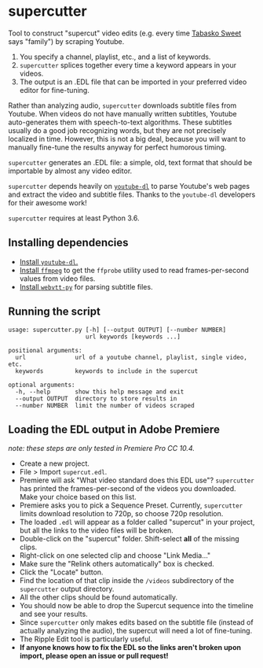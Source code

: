 # supercutter
Tool to construct "supercut" video edits (e.g. every time [Tabasko Sweet](https://www.youtube.com/playlist?list=PLi_iu5SegOb2kvX550TRTkJopEFE1eBs4) says "family") by scraping Youtube.

1. You specify a channel, playlist, etc., and a list of keywords.
2. `supercutter` splices together every time a keyword appears in your videos.
3. The output is an .EDL file that can be imported in your preferred video editor for fine-tuning.

Rather than analyzing audio, `supercutter` downloads subtitle files from Youtube.
When videos do not have manually written subtitles, Youtube auto-generates them with speech-to-text algorithms.
These subtitles usually do a good job recognizing words, but they are not precisely localized in time.
However, this is not a big deal, because you will want to manually fine-tune the results anyway for perfect humorous timing.

`supercutter` generates an .EDL file: a simple, old, text format that should be importable by almost any video editor.

`supercutter` depends heavily on [`youtube-dl`](https://rg3.github.io/youtube-dl/) to parse Youtube's web pages and extract the video and subtitle files.
Thanks to the `youtube-dl` developers for their awesome work!

`supercutter` requires at least Python 3.6.

## Installing dependencies

* [Install `youtube-dl`.](https://github.com/rg3/youtube-dl/blob/master/README.md#installation)
* [Install `ffmpeg`](https://ffmpeg.org/download.html) to get the `ffprobe` utility used to read frames-per-second values from video files.
* [Install `webvtt-py`](https://webvtt-py.readthedocs.io/en/latest/quickstart.html#installation) for parsing subtitle files.

## Running the script

    usage: supercutter.py [-h] [--output OUTPUT] [--number NUMBER]
                          url keywords [keywords ...]

    positional arguments:
      url              url of a youtube channel, playlist, single video, etc.
      keywords         keywords to include in the supercut

    optional arguments:
      -h, --help       show this help message and exit
      --output OUTPUT  directory to store results in
      --number NUMBER  limit the number of videos scraped

## Loading the EDL output in Adobe Premiere

*note: these steps are only tested in Premiere Pro CC 10.4.*

* Create a new project.
* File > Import `supercut.edl`.
* Premiere will ask "What video standard does this EDL use"? `supercutter` has printed the frames-per-second of the videos you downloaded. Make your choice based on this list.
* Premiere asks you to pick a Sequence Preset. Currently, `supercutter` limits download resolution to 720p, so choose 720p resolution.
* The loaded `.edl` will appear as a folder called "supercut" in your project, but all the links to the video files will be broken.
* Double-click on the "supercut" folder. Shift-select **all** of the missing clips.
* Right-click on one selected clip and choose "Link Media..."
* Make sure the "Relink others automatically" box is checked.
* Click the "Locate" button.
* Find the location of that clip inside the `/videos` subdirectory of the `supercutter` output directory.
* All the other clips should be found automatically.
* You should now be able to drop the Supercut sequence into the timeline and see your results.
* Since `supercutter` only makes edits based on the subtitle file (instead of actually analyzing the audio), the supercut will need a lot of fine-tuning.
* The Ripple Edit tool is particularly useful.
* **If anyone knows how to fix the EDL so the links aren't broken upon import, please open an issue or pull request!**
